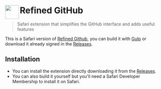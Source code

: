 # <img src="refined-github/extension/icon.png" width="45" align="left"> Refined GitHub

> Safari extension that simplifies the GitHub interface and adds useful features

This is a Safari version of [Refined Github](https://github.com/sindresorhus/refined-github), you can build it with [Gulp](http://gulpjs.com) or download it already signed in the [Releases](https://github.com/fantattitude/refined-github/releases).

## Installation

- You can install the extension directly downloading it from the [Releases](https://github.com/fantattitude/refined-github/releases).
- You can also build it yourself but you'll need a Safari Developer Membership to install it on Safari.
